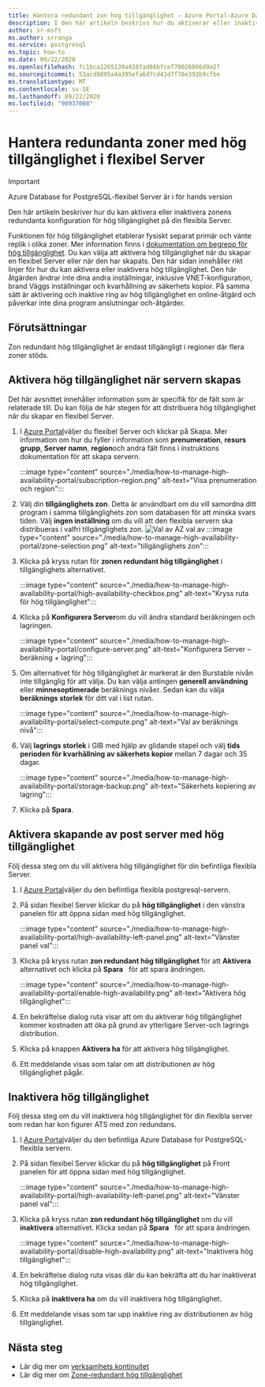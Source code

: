 ```yaml
---
title: Hantera redundant zon hög tillgänglighet – Azure Portal-Azure Database for PostgreSQL – flexibel Server
description: I den här artikeln beskrivs hur du aktiverar eller inaktiverar zonens redundanta hög tillgänglighet i Azure Database for PostgreSQL flexibel Server genom Azure Portal.
author: sr-msft
ms.author: srranga
ms.service: postgresql
ms.topic: how-to
ms.date: 09/22/2020
ms.openlocfilehash: fc1bca1265139a438fad86bfce770026866d9a2f
ms.sourcegitcommit: 53acd9895a4a395efa6d7cd41d7f78e392b9cfbe
ms.translationtype: MT
ms.contentlocale: sv-SE
ms.lasthandoff: 09/22/2020
ms.locfileid: "90937008"
---
```

# <a name="manage-zone-redundant-high-availability-in-flexible-server"></a>Hantera redundanta zoner med hög tillgänglighet i flexibel Server

> [!IMPORTANT]
> Azure Database for PostgreSQL-flexibel Server är i för hands version

Den här artikeln beskriver hur du kan aktivera eller inaktivera zonens redundanta konfiguration för hög tillgänglighet på din flexibla Server.

Funktionen för hög tillgänglighet etablerar fysiskt separat primär och vänte replik i olika zoner. Mer information finns i [dokumentation om begrepp för hög tillgänglighet](./concepts-high-availability.md). Du kan välja att aktivera hög tillgänglighet när du skapar en flexibel Server eller när den har skapats. Den här sidan innehåller rikt linjer för hur du kan aktivera eller inaktivera hög tillgänglighet. Den här åtgärden ändrar inte dina andra inställningar, inklusive VNET-konfiguration, brand Väggs inställningar och kvarhållning av säkerhets kopior. På samma sätt är aktivering och inaktive ring av hög tillgänglighet en online-åtgärd och påverkar inte dina program anslutningar och-åtgärder.

## <a name="pre-requisites"></a>Förutsättningar

Zon redundant hög tillgänglighet är endast tillgängligt i regioner där flera zoner stöds. 

## <a name="enable-high-availability-during-server-creation"></a>Aktivera hög tillgänglighet när servern skapas

Det här avsnittet innehåller information som är specifik för de fält som är relaterade till. Du kan följa de här stegen för att distribuera hög tillgänglighet när du skapar en flexibel Server.

1.  I [Azure Portal](https://portal.azure.com/)väljer du flexibel Server och klickar på Skapa.  Mer information om hur du fyller i information som **prenumeration**, **resurs grupp**, **Server namn**, **region**och andra fält finns i instruktions dokumentation för att skapa servern.
   
    :::image type="content" source="./media/how-to-manage-high-availability-portal/subscription-region.png" alt-text="Visa prenumeration och region":::

2.  Välj din **tillgänglighets zon**. Detta är användbart om du vill samordna ditt program i samma tillgänglighets zon som databasen för att minska svars tiden. Välj **ingen inställning** om du vill att den flexibla servern ska distribueras i valfri tillgänglighets zon.
    ![Val av AZ val av ]() :::image type="content" source="./media/how-to-manage-high-availability-portal/zone-selection.png" alt-text="tillgänglighets zon":::  

3.  Klicka på kryss rutan för **zonen redundant hög tillgänglighet** i tillgänglighets alternativet.

    :::image type="content" source="./media/how-to-manage-high-availability-portal/high-availability-checkbox.png" alt-text="Kryss ruta för hög tillgänglighet":::

4.  Klicka på  **Konfigurera Server**om du vill ändra standard beräkningen och lagringen.
 
    :::image type="content" source="./media/how-to-manage-high-availability-portal/configure-server.png" alt-text="Konfigurera Server – beräkning + lagring":::  

5.  Om alternativet för hög tillgänglighet är markerat är den Burstable nivån inte tillgänglig för att välja. Du kan välja antingen **generell användning** eller **minnesoptimerade** beräknings nivåer. Sedan kan du välja **beräknings storlek** för ditt val i list rutan.

    :::image type="content" source="./media/how-to-manage-high-availability-portal/select-compute.png" alt-text="Val av beräknings nivå":::  


6.  Välj **lagrings storlek** i GIB med hjälp av glidande stapel och välj **tids perioden för kvarhållning av säkerhets kopior** mellan 7 dagar och 35 dagar.
   
    :::image type="content" source="./media/how-to-manage-high-availability-portal/storage-backup.png" alt-text="Säkerhets kopiering av lagring"::: 

7. Klicka på **Spara**. 

## <a name="enable-high-availability-post-server-creation"></a>Aktivera skapande av post server med hög tillgänglighet

Följ dessa steg om du vill aktivera hög tillgänglighet för din befintliga flexibla Server.

1.  I [Azure Portal](https://portal.azure.com/)väljer du den befintliga flexibla postgresql-servern.

2.  På sidan flexibel Server klickar du på **hög tillgänglighet** i den vänstra panelen för att öppna sidan med hög tillgänglighet.
   
     :::image type="content" source="./media/how-to-manage-high-availability-portal/high-availability-left-panel.png" alt-text="Vänster panel val"::: 

3.  Klicka på kryss rutan **zon redundant hög tillgänglighet** för att **Aktivera** alternativet och klicka på **Spara**   för att spara ändringen.

     :::image type="content" source="./media/how-to-manage-high-availability-portal/enable-high-availability.png" alt-text="Aktivera hög tillgänglighet"::: 

4.  En bekräftelse dialog ruta visar att om du aktiverar hög tillgänglighet kommer kostnaden att öka på grund av ytterligare Server-och lagrings distribution.

5.  Klicka på knappen **Aktivera ha** för att aktivera hög tillgänglighet.

6.  Ett meddelande visas som talar om att distributionen av hög tillgänglighet pågår.

## <a name="disable-high-availability"></a>Inaktivera hög tillgänglighet

Följ dessa steg om du vill inaktivera hög tillgänglighet för din flexibla server som redan har kon figurer ATS med zon redundans.

1.  I [Azure Portal](https://portal.azure.com/)väljer du den befintliga Azure Database for PostgreSQL-flexibla servern.

2.  På sidan flexibel Server klickar du på **hög tillgänglighet** på Front panelen för att öppna sidan med hög tillgänglighet.
   
    :::image type="content" source="./media/how-to-manage-high-availability-portal/high-availability-left-panel.png" alt-text="Vänster panel val"::: 

3.  Klicka på kryss rutan **zon redundant hög tillgänglighet** om du vill **inaktivera** alternativet. Klicka sedan på **Spara**   för att spara ändringen.

     :::image type="content" source="./media/how-to-manage-high-availability-portal/disable-high-availability.png" alt-text="Inaktivera hög tillgänglighet"::: 

4.  En bekräftelse dialog ruta visas där du kan bekräfta att du har inaktiverat hög tillgänglighet.

5.  Klicka på **inaktivera ha** om du vill inaktivera hög tillgänglighet.

6.  Ett meddelande visas som tar upp inaktive ring av distributionen av hög tillgänglighet.

## <a name="next-steps"></a>Nästa steg

-   Lär dig mer om [verksamhets kontinuitet](./concepts-business-continuity.md)
-   Lär dig mer om [Zone-redundant hög tillgänglighet](./concepts-high-availability.md)
